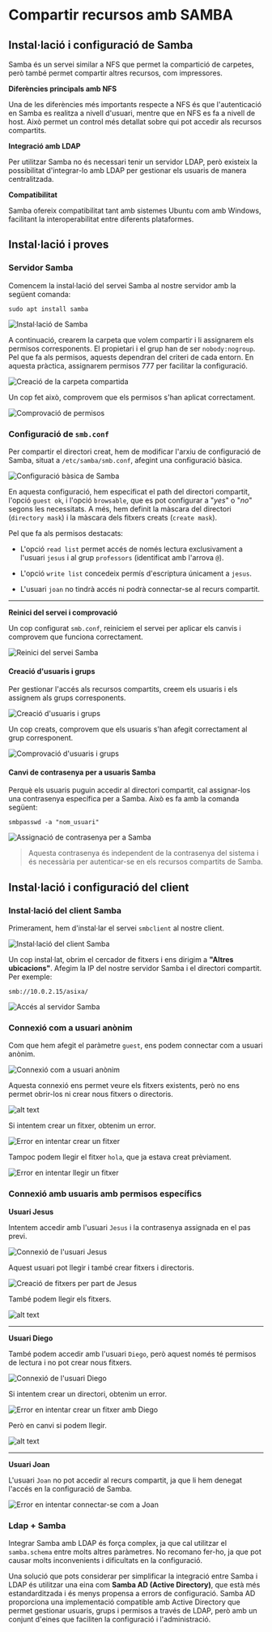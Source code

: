 # Compartir recursos amb SAMBA

## Instal·lació i configuració de Samba

Samba és un servei similar a NFS que permet la compartició de carpetes, però també permet compartir altres recursos, com impressores.

**Diferències principals amb NFS**

Una de les diferències més importants respecte a NFS és que l'autenticació en Samba es realitza a nivell d'usuari, mentre que en NFS es fa a nivell de host. Això permet un control més detallat sobre qui pot accedir als recursos compartits.

**Integració amb LDAP**

Per utilitzar Samba no és necessari tenir un servidor LDAP, però existeix la possibilitat d'integrar-lo amb LDAP per gestionar els usuaris de manera centralitzada.

**Compatibilitat**

Samba ofereix compatibilitat tant amb sistemes Ubuntu com amb Windows, facilitant la interoperabilitat entre diferents plataformes.

## Instal·lació i proves

### Servidor Samba

Comencem la instal·lació del servei Samba al nostre servidor amb la següent comanda:

`sudo apt install samba`

![Instal·lació de Samba](Imatges/plus/1.png)

A continuació, crearem la carpeta que volem compartir i li assignarem els permisos corresponents. El propietari i el grup han de ser `nobody:nogroup`. Pel que fa als permisos, aquests dependran del criteri de cada entorn. En aquesta pràctica, assignarem permisos 777 per facilitar la configuració.

![Creació de la carpeta compartida](Imatges/plus/2.png)

Un cop fet això, comprovem que els permisos s'han aplicat correctament.

![Comprovació de permisos](Imatges/plus/3.png)

### Configuració de `smb.conf`

Per compartir el directori creat, hem de modificar l'arxiu de configuració de Samba, situat a `/etc/samba/smb.conf`, afegint una configuració bàsica.

![Configuració bàsica de Samba](Imatges/plus/4.png)

En aquesta configuració, hem especificat el path del directori compartit, l'opció `guest ok`, i l'opció `browsable`, que es pot configurar a "*yes*" o "*no*" segons les necessitats. A més, hem definit la màscara del directori (`directory mask`) i la màscara dels fitxers creats (`create mask`).

Pel que fa als permisos destacats:

- L'opció `read list` permet accés de només lectura exclusivament a l'usuari `jesus` i al grup `professors` (identificat amb l'arrova `@`).  

- L'opció `write list` concedeix permís d'escriptura únicament a `jesus`.  

- L'usuari `joan` no tindrà accés ni podrà connectar-se al recurs compartit.

---

**Reinici del servei i comprovació**

Un cop configurat `smb.conf`, reiniciem el servei per aplicar els canvis i comprovem que funciona correctament.

![Reinici del servei Samba](Imatges/plus/5.png)

#### **Creació d'usuaris i grups**

Per gestionar l'accés als recursos compartits, creem els usuaris i els assignem als grups corresponents.

![Creació d'usuaris i grups](Imatges/plus/6.png)

Un cop creats, comprovem que els usuaris s'han afegit correctament al grup corresponent.

![Comprovació d'usuaris i grups](Imatges/plus/7.png)

#### **Canvi de contrasenya per a usuaris Samba**

Perquè els usuaris puguin accedir al directori compartit, cal assignar-los una contrasenya específica per a Samba. Això es fa amb la comanda següent:

`smbpasswd -a "nom_usuari"`

![Assignació de contrasenya per a Samba](Imatges/plus/8.png)

> Aquesta contrasenya és independent de la contrasenya del sistema i és necessària per autenticar-se en els recursos compartits de Samba.

## Instal·lació i configuració del client

### Instal·lació del client Samba

Primerament, hem d'instal·lar el servei `smbclient` al nostre client.

![Instal·lació del client Samba](Imatges/plus/9.png)

Un cop instal·lat, obrim el cercador de fitxers i ens dirigim a **"Altres ubicacions"**. Afegim la IP del nostre servidor Samba i el directori compartit. Per exemple:

`smb://10.0.2.15/asixa/`

![Accés al servidor Samba](Imatges/plus/10.png)

### Connexió com a usuari anònim

Com que hem afegit el paràmetre `guest`, ens podem connectar com a usuari anònim.

![Connexió com a usuari anònim](Imatges/plus/11.png)

Aquesta connexió ens permet veure els fitxers existents, però no ens permet obrir-los ni crear nous fitxers o directoris.

![alt text](Imatges/plus/12.png)

Si intentem crear un fitxer, obtenim un error.

![Error en intentar crear un fitxer](Imatges/plus/13.png)

Tampoc podem llegir el fitxer `hola`, que ja estava creat prèviament.

![Error en intentar llegir un fitxer](Imatges/plus/14.png)

### Connexió amb usuaris amb permisos específics

**Usuari Jesus**

Intentem accedir amb l'usuari `Jesus` i la contrasenya assignada en el pas previ.

![Connexió de l'usuari Jesus](Imatges/plus/15.png)

Aquest usuari pot llegir i també crear fitxers i directoris.

![Creació de fitxers per part de Jesus](Imatges/plus/16.png)

També podem llegir els fitxers.

![alt text](Imatges/plus/17.png)

---

**Usuari Diego**

També podem accedir amb l'usuari `Diego`, però aquest només té permisos de lectura i no pot crear nous fitxers.

![Connexió de l'usuari Diego](Imatges/plus/18.png)

Si intentem crear un directori, obtenim un error.

![Error en intentar crear un fitxer amb Diego](Imatges/plus/19.png)

Però en canvi si podem llegir.

![alt text](Imatges/plus/20.png)

---

**Usuari Joan**

L'usuari `Joan` no pot accedir al recurs compartit, ja que li hem denegat l'accés en la configuració de Samba.

![Error en intentar connectar-se com a Joan](Imatges/plus/21.png)

### Ldap \+ Samba

Integrar Samba amb LDAP és força complex, ja que cal utilitzar el `samba.schema` entre molts altres paràmetres. No recomano fer-ho, ja que pot causar molts inconvenients i dificultats en la configuració.

Una solució que pots considerar per simplificar la integració entre Samba i LDAP és utilitzar una eina com **Samba AD (Active Directory)**, que està més estandarditzada i és menys propensa a errors de configuració. Samba AD proporciona una implementació compatible amb Active Directory que permet gestionar usuaris, grups i permisos a través de LDAP, però amb un conjunt d'eines que faciliten la configuració i l'administració.